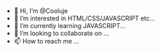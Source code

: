 - 👋 Hi, I’m @Cooluje
- 👀 I’m interested in HTML/CSS/JAVASCRIPT etc...
- 🌱 I’m currently learning JAVASCRIPT...
- 💞️ I’m looking to collaborate on ...
- 📫 How to reach me ...

<!---
Cooluje/Cooluje is a ✨ special ✨ repository because its `README.md` (this file) appears on your GitHub profile.
You can click the Preview link to take a look at your changes.
--->
